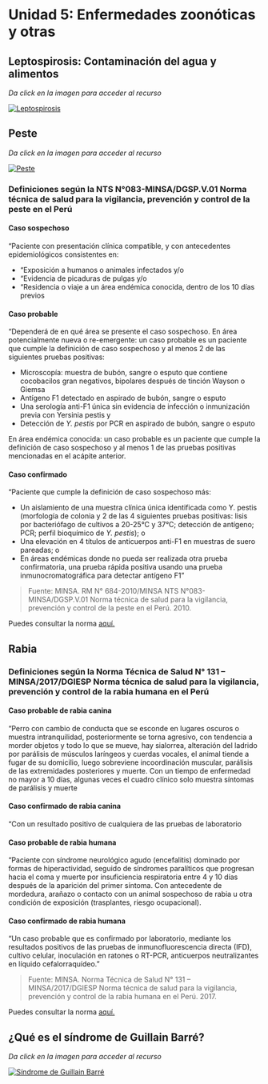# Unidad 5: Enfermedades zoonóticas y otras
## Leptospirosis: Contaminación del agua y alimentos 
_Da click en la imagen para acceder al recurso_

[![Leptospirosis](https://img.youtube.com/vi/x4YNzmd-ukc/0.jpg)](https://www.youtube.com/watch?v=x4YNzmd-ukc)

## Peste 
_Da click en la imagen para acceder al recurso_

[![Peste](https://img.youtube.com/vi/RRJJFnOm1eU/0.jpg)](https://www.youtube.com/watch?v=RRJJFnOm1eU)

### Definiciones según la NTS N°083-MINSA/DGSP.V.01 Norma técnica de salud para la vigilancia, prevención y control de la peste en el Perú
#### Caso sospechoso
“Paciente con presentación clínica compatible, y con antecedentes epidemiológicos consistentes en:
- “Exposición a humanos o animales infectados y/o
- “Evidencia de picaduras de pulgas y/o
- “Residencia o viaje a un área endémica conocida, dentro de los 10 días previos
#### Caso probable
“Dependerá de en qué área se presente el caso sospechoso.
En área potencialmente nueva o re-emergente: un caso probable es un paciente que cumple la definición de caso sospechoso y al menos 2 de las siguientes pruebas positivas:
- Microscopía: muestra de bubón, sangre o esputo que contiene cocobacilos gran negativos, bipolares después de tinción Wayson o Giemsa
- Antígeno F1 detectado en aspirado de bubón, sangre o esputo
- Una serología anti-F1 única sin evidencia de infección o inmunización previa con Yersinia pestis y
- Detección de _Y. pestis_ por PCR en aspirado de bubón, sangre o esputo

En área endémica conocida: un caso probable es un paciente que cumple la definición de caso sospechoso y al menos 1 de las pruebas positivas mencionadas en el acápite anterior.

#### Caso confirmado
“Paciente que cumple la definición de caso sospechoso más:
- Un aislamiento de una muestra clínica única identificada como Y. pestis (morfología de colonia y 2 de las 4 siguientes pruebas positivas: lisis por bacteriófago de cultivos a 20-25°C y 37°C; detección de antígeno; PCR; perfil bioquímico de _Y. pestis_); o
- Una elevación en 4 títulos de anticuerpos anti-F1 en muestras de suero pareadas; o
- En áreas endémicas donde no pueda ser realizada otra prueba confirmatoria, una prueba rápida positiva usando una prueba inmunocromatográfica para detectar antígeno F1”

>Fuente: MINSA. RM N° 684-2010/MINSA NTS N°083-MINSA/DGSP.V.01 Norma técnica de salud para la vigilancia, prevención y control de la peste en el Perú. 2010.

Puedes consultar la norma [aquí.](peste.pdf)

## Rabia 
### Definiciones según la Norma Técnica de Salud N° 131 – MINSA/2017/DGIESP Norma técnica de salud para la vigilancia, prevención y control de la rabia humana en el Perú

#### Caso probable de rabia canina
“Perro con cambio de conducta que se esconde en lugares oscuros o muestra intranquilidad, posteriormente se torna agresivo, con tendencia a morder objetos y todo lo que se mueve, hay sialorrea, alteración del ladrido por parálisis de músculos laríngeos y cuerdas vocales, el animal tiende a fugar de su domicilio, luego sobreviene incoordinación muscular, parálisis de las extremidades posteriores y muerte. Con un tiempo de enfermedad no mayor a 10 días, algunas veces el cuadro clínico solo muestra síntomas de parálisis y muerte
#### Caso confirmado de rabia canina
“Con un resultado positivo de cualquiera de las pruebas de laboratorio
#### Caso probable de rabia humana
“Paciente con síndrome neurológico agudo (encefalitis) dominado por formas de hiperactividad, seguido de síndromes paralíticos que progresan hacia el coma y muerte por insuficiencia respiratoria entre 4 y 10 días después de la aparición del primer síntoma. Con antecedente de mordedura, arañazo o contacto con un animal sospechoso de rabia u otra condición de exposición (trasplantes, riesgo ocupacional).
#### Caso confirmado de rabia humana
“Un caso probable que es confirmado por laboratorio, mediante los resultados positivos de las pruebas de inmunofluorescencia directa (IFD), cultivo celular, inoculación en ratones o RT-PCR, anticuerpos neutralizantes en líquido cefalorraquídeo.”

>Fuente: MINSA. Norma Técnica de Salud N° 131 – MINSA/2017/DGIESP Norma técnica de salud para la vigilancia, prevención y control de la rabia humana en el Perú. 2017.

Puedes consultar la norma [aquí.](rabia.pdf)

## ¿Qué es el síndrome de Guillain Barré? 
_Da click en la imagen para acceder al recurso_

[![Síndrome de Guillain Barré](https://img.youtube.com/vi/z6gHq-DHcYo/0.jpg)](https://www.youtube.com/watch?v=z6gHq-DHcYo)
